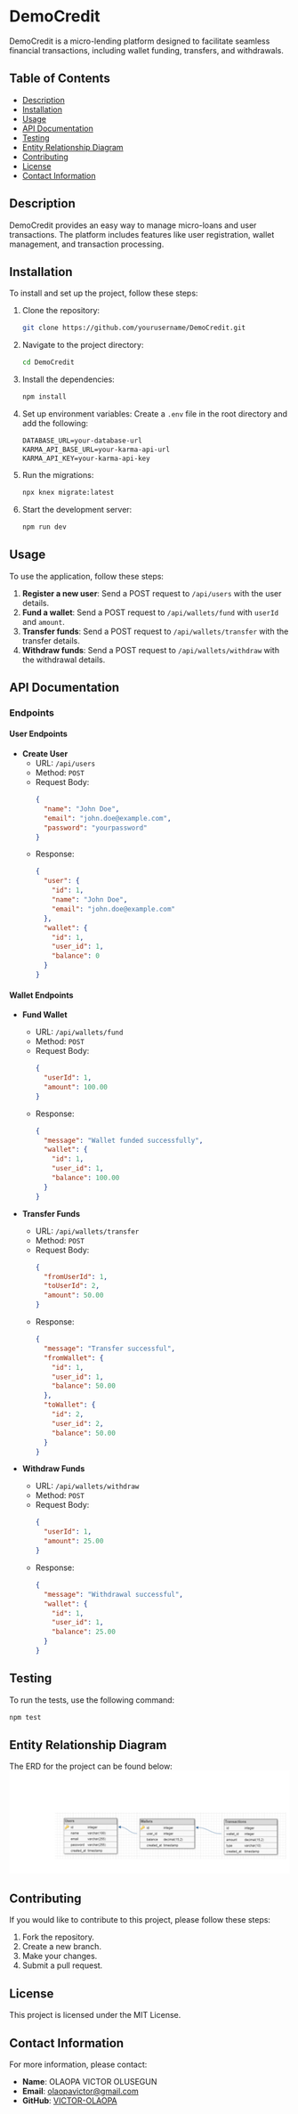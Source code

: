 # DemoCredit

DemoCredit is a micro-lending platform designed to facilitate seamless financial transactions, including wallet funding, transfers, and withdrawals.

## Table of Contents

- [Description](#description)
- [Installation](#installation)
- [Usage](#usage)
- [API Documentation](#api-documentation)
- [Testing](#testing)
- [Entity Relationship Diagram](#entity-relationship-diagram)
- [Contributing](#contributing)
- [License](#license)
- [Contact Information](#contact-information)

## Description

DemoCredit provides an easy way to manage micro-loans and user transactions. The platform includes features like user registration, wallet management, and transaction processing.

## Installation

To install and set up the project, follow these steps:

1. Clone the repository:
    ```sh
    git clone https://github.com/yourusername/DemoCredit.git
    ```

2. Navigate to the project directory:
    ```sh
    cd DemoCredit
    ```

3. Install the dependencies:
    ```sh
    npm install
    ```

4. Set up environment variables:
    Create a `.env` file in the root directory and add the following:
    ```env
    DATABASE_URL=your-database-url
    KARMA_API_BASE_URL=your-karma-api-url
    KARMA_API_KEY=your-karma-api-key
    ```

5. Run the migrations:
    ```sh
    npx knex migrate:latest
    ```

6. Start the development server:
    ```sh
    npm run dev
    ```

## Usage

To use the application, follow these steps:

1. **Register a new user**: Send a POST request to `/api/users` with the user details.
2. **Fund a wallet**: Send a POST request to `/api/wallets/fund` with `userId` and `amount`.
3. **Transfer funds**: Send a POST request to `/api/wallets/transfer` with the transfer details.
4. **Withdraw funds**: Send a POST request to `/api/wallets/withdraw` with the withdrawal details.

## API Documentation

### Endpoints

#### User Endpoints

- **Create User**
    - URL: `/api/users`
    - Method: `POST`
    - Request Body:
      ```json
      {
        "name": "John Doe",
        "email": "john.doe@example.com",
        "password": "yourpassword"
      }
      ```
    - Response:
      ```json
      {
        "user": {
          "id": 1,
          "name": "John Doe",
          "email": "john.doe@example.com"
        },
        "wallet": {
          "id": 1,
          "user_id": 1,
          "balance": 0
        }
      }
      ```

#### Wallet Endpoints

- **Fund Wallet**
    - URL: `/api/wallets/fund`
    - Method: `POST`
    - Request Body:
      ```json
      {
        "userId": 1,
        "amount": 100.00
      }
      ```
    - Response:
      ```json
      {
        "message": "Wallet funded successfully",
        "wallet": {
          "id": 1,
          "user_id": 1,
          "balance": 100.00
        }
      }
      ```

- **Transfer Funds**
    - URL: `/api/wallets/transfer`
    - Method: `POST`
    - Request Body:
      ```json
      {
        "fromUserId": 1,
        "toUserId": 2,
        "amount": 50.00
      }
      ```
    - Response:
      ```json
      {
        "message": "Transfer successful",
        "fromWallet": {
          "id": 1,
          "user_id": 1,
          "balance": 50.00
        },
        "toWallet": {
          "id": 2,
          "user_id": 2,
          "balance": 50.00
        }
      }
      ```

- **Withdraw Funds**
    - URL: `/api/wallets/withdraw`
    - Method: `POST`
    - Request Body:
      ```json
      {
        "userId": 1,
        "amount": 25.00
      }
      ```
    - Response:
      ```json
      {
        "message": "Withdrawal successful",
        "wallet": {
          "id": 1,
          "user_id": 1,
          "balance": 25.00
        }
      }
      ```

## Testing

To run the tests, use the following command:

```sh
npm test
```
## Entity Relationship Diagram

The ERD for the project can be found below:
![ERD](erd.png)

## Contributing

If you would like to contribute to this project, please follow these steps:

1. Fork the repository.
2. Create a new branch.
3. Make your changes.
4. Submit a pull request.

## License

This project is licensed under the MIT License.

## Contact Information

For more information, please contact:

- **Name**: OLAOPA VICTOR OLUSEGUN
- **Email**: olaopavictor@gmail.com
- **GitHub**: [VICTOR-OLAOPA](https://github.com/VICTOR-OLAOPA)